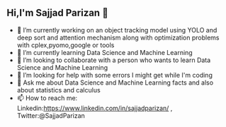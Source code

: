 ## Hi,I'm Sajjad Parizan 👋


- 🔭 I’m currently working on an object tracking model using YOLO and deep sort and attention mechanism along with optimization problems with cplex,pyomo,google or tools
- 🌱 I’m currently learning Data Science and Machine Learning
- 👯 I’m looking to collaborate with a person who wants to learn Data Science and Machine Learning
- 🤔 I’m looking for help with some errors I might get while I'm coding
- 💬 Ask me about Data Science and Machine Learning facts and also about statistics and calculus
- 📫 How to reach me: Linkedin:https://www.linkedin.com/in/sajjadparizan/ , Twitter:@SajjadParizan


